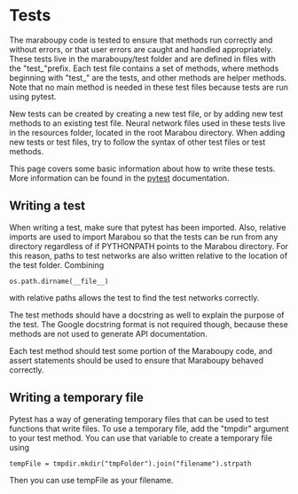 # Tests

The maraboupy code is tested to ensure that methods run correctly and without errors, or that user
errors are caught and handled appropriately. These tests live in the maraboupy/test folder and are
defined in files with the "test_"prefix. Each test file contains a set of methods, where methods
beginning with "test_" are the tests, and other methods are helper methods. Note that no main method is
needed in these test files because tests are run using pytest.

New tests can be created by creating a new test file, or by adding new test methods to an existing test
file. Neural network files used in these tests live in the resources folder, located in the root Marabou
directory. When adding new tests or test files, try to follow the syntax of other test files or test methods.

This page covers some basic information about how to write these tests. More information can be found in the
[pytest](https://docs.pytest.org/en/stable/) documentation.

## Writing a test
When writing a test, make sure that pytest has been imported. Also, relative imports are used to import Marabou
so that the tests can be run from any directory regardless of if PYTHONPATH points to the Marabou directory.
For this reason, paths to test networks are also written relative to the location of the test folder. Combining
```
os.path.dirname(__file__)
```
with relative paths allows the test to find the test networks correctly.

The test methods should have a docstring as well to explain the purpose of the test. The Google docstring
format is not required though, because these methods are not used to generate API documentation.

Each test method should test some portion of the Maraboupy code, and assert statements should be used to
ensure that Maraboupy behaved correctly.

## Writing a temporary file
Pytest has a way of generating temporary files that can be used to test functions that write files. To use a
temporary file, add the "tmpdir" argument to your test method. You can use that variable to create a temporary
file using
```
tempFile = tmpdir.mkdir("tmpFolder").join("filename").strpath
```
Then you can use tempFile as your filename.